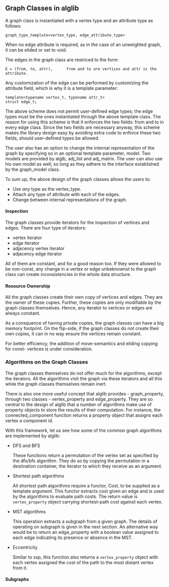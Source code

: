 
## Graph Classes in alglib

A graph class is instantiated with a vertex type and an attribute type as follows:

```
graph_type_template<vertex_type, edge_attribute_type>
```
When no edge attribute is required, as in the case of an unweighted graph, it can be elided or set to void. 


The edges in the graph class are restriced to the form:

    E = (from, to, attr),      from and to are vertices and attr is the attribute.

Any customization of the edge can be performed by customizing the attribute field, which is why it is a template parameter:

```
template<typename vertex_t, typename attr_t>
struct edge_t;
```

The above scheme does not permit user-defined edge types; the edge types must be the ones instantiated through the above template class. The reason for using this
scheme is that it enforces the two fields: from and to in every edge class. Since the two fields are necessary anyway, this scheme makes the library design easy by 
avoiding extra code to enforce these two fields, should user-defined types be allowed.

The user also has an option to change the internal representation of the graph by specifying so in an optional template parameter, model. Two models are provided by
alglb, adj_list and adj_matrix. The user can also use his own model as well, so long as they adhere to the interface established by the graph_model class.

To sum up, the above design of the graph classes allows the users to:
* Use _any_ type as the vertex_type.
* Attach any type of attribute with each of the edges.
* Change between internal representations of the graph.


#### Inspection

The graph classes provide iterators for the inspection of vertices and edges. There are four type of iterators:
* vertex iterator
* edge iterator
* adjacency vertex iterator
* adjacency edge iterator

All of them are constant, and for a good reason too. If they were allowed to be non-const, any change in a vertex or edge unbeknownst to the graph class can create 
inconsistencies in the whole data structure.

#### Resource Ownership

All the graph classes create their own copy of vertices and edges. They are the owner of these copies. Further, these copies are only modifiable by the graph classes
themselves. Hence, any iterator to vertices or edges are always constant.

As a consquence of having private copies, the graph classes can have a big memory footprint. On the flip-side, if the graph classes do not create their own copies, it can
in no way ensure the vertices remain constant.

For better efficiency, the addition of move-semantics and eliding copying for const- vertices is under consideration.



### Algorithms on the Graph Classes


The graph classes themselves do not offer much for the algorithms, except the iterators. All the algorithms visit the graph via these iterators and all this while the graph classes
themselves remain inert.

There is also one more useful concept that alglib provides - graph_property, through two classes - vertex_property and edge_property. They are so central to the design of alglib that
a number of algorithms make use of property objects to store the results of their computation. For instance, the connected_component function returns a property object that assigns
each vertex a component id.

With this framework, let us see how some of the common graph algorithms are implemented by alglib:

* DFS and BFS

    These functions return a permutation of the vertex set as specified by the dfs/bfs algorithm. They do so by copying the permutation in a destination container, the iterator
    to which they receive as an argument.

* Shortest path algorithms

    All shortest path algorithms require a functor, Cost, to be supplied as a template argument. This functor extracts cost given an edge and is used by the algorithms to evaluate
    path costs. The return value is `vertex_property` object carrying shortest-path cost against each vertex.

* MST algorithms

    This operation extracts a subgraph from a given graph. The details of operating on subgraph is given in the next section. An alternative way would be to return an edge_property
    with a boolean value assigned to each edge indicating its presence or absence in the MST.

* Eccentricity
    
    Similar to ssp, this function also returns a `vertex_property` object with each vertex assigned the cost of the path to the most distant vertex from it.



#### Subgraphs




